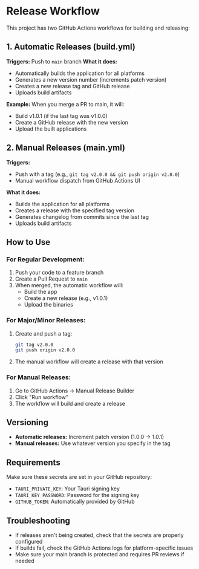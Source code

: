 # Release Workflow

This project has two GitHub Actions workflows for building and releasing:

## 1. Automatic Releases (build.yml)
**Triggers:** Push to `main` branch
**What it does:**
- Automatically builds the application for all platforms
- Generates a new version number (increments patch version)
- Creates a new release tag and GitHub release
- Uploads build artifacts

**Example:** When you merge a PR to main, it will:
- Build v1.0.1 (if the last tag was v1.0.0)
- Create a GitHub release with the new version
- Upload the built applications

## 2. Manual Releases (main.yml)
**Triggers:** 
- Push with a tag (e.g., `git tag v2.0.0 && git push origin v2.0.0`)
- Manual workflow dispatch from GitHub Actions UI

**What it does:**
- Builds the application for all platforms
- Creates a release with the specified tag version
- Generates changelog from commits since the last tag
- Uploads build artifacts

## How to Use

### For Regular Development:
1. Push your code to a feature branch
2. Create a Pull Request to `main`
3. When merged, the automatic workflow will:
   - Build the app
   - Create a new release (e.g., v1.0.1)
   - Upload the binaries

### For Major/Minor Releases:
1. Create and push a tag:
   ```bash
   git tag v2.0.0
   git push origin v2.0.0
   ```
2. The manual workflow will create a release with that version

### For Manual Releases:
1. Go to GitHub Actions → Manual Release Builder
2. Click "Run workflow"
3. The workflow will build and create a release

## Versioning
- **Automatic releases:** Increment patch version (1.0.0 → 1.0.1)
- **Manual releases:** Use whatever version you specify in the tag

## Requirements
Make sure these secrets are set in your GitHub repository:
- `TAURI_PRIVATE_KEY`: Your Tauri signing key
- `TAURI_KEY_PASSWORD`: Password for the signing key
- `GITHUB_TOKEN`: Automatically provided by GitHub

## Troubleshooting
- If releases aren't being created, check that the secrets are properly configured
- If builds fail, check the GitHub Actions logs for platform-specific issues
- Make sure your main branch is protected and requires PR reviews if needed
